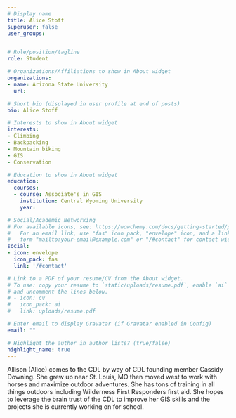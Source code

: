 ```yaml
---
# Display name
title: Alice Stoff
superuser: false
user_groups: 


# Role/position/tagline
role: Student

# Organizations/Affiliations to show in About widget
organizations:
- name: Arizona State University
  url: 

# Short bio (displayed in user profile at end of posts)
bio: Alice Stoff

# Interests to show in About widget
interests:
- Climbing
- Backpacking
- Mountain biking
- GIS
- Conservation

# Education to show in About widget
education:
  courses:
  - course: Associate's in GIS
    institution: Central Wyoming University
    year: 

# Social/Academic Networking
# For available icons, see: https://wowchemy.com/docs/getting-started/page-builder/#icons
#   For an email link, use "fas" icon pack, "envelope" icon, and a link in the
#   form "mailto:your-email@example.com" or "/#contact" for contact widget.
social:
- icon: envelope
  icon_pack: fas
  link: '/#contact'

# Link to a PDF of your resume/CV from the About widget.
# To use: copy your resume to `static/uploads/resume.pdf`, enable `ai` icons in `params.toml`,
# and uncomment the lines below.
# - icon: cv
#   icon_pack: ai
#   link: uploads/resume.pdf

# Enter email to display Gravatar (if Gravatar enabled in Config)
email: ""

# Highlight the author in author lists? (true/false)
highlight_name: true
---
```


Allison (Alice) comes to the CDL by way of CDL founding member Cassidy Downing.  She grew up near St. Louis, MO then moved west to work with horses and maximize outdoor adventures.  She has tons of training in all things outdoors including Wilderness First Responders first aid.  She hopes to leverage the brain trust of the CDL to improve her GIS skills and the projects she is currently working on for school. 









